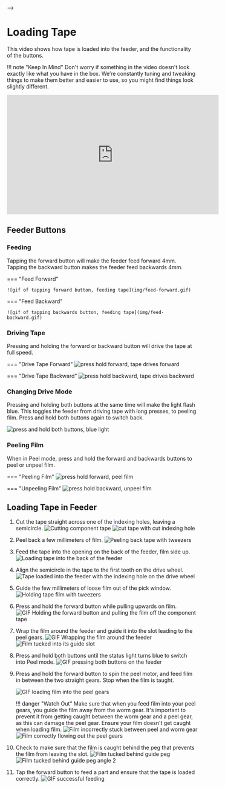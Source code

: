 <!-- <!-- markdownlint-disable MD033--> -->
# Loading Tape

This video shows how tape is loaded into the feeder, and the functionality of the buttons.

!!! note "Keep In Mind"
    Don't worry if something in the video doesn't look exactly like what you have in the box. We’re constantly tuning and tweaking things to make them better and easier to use, so you might find things look slightly different.
<div class="video-wrapper">
<iframe width="560" height="315" margin="auto" src="https://www.youtube.com/embed/5qwbSq9e7dI" title="YouTube video player" frameborder="0" allow="accelerometer; autoplay; clipboard-write; encrypted-media; gyroscope; picture-in-picture" allowfullscreen></iframe>
</div>

## Feeder Buttons

### Feeding

Tapping the forward button will make the feeder feed forward 4mm. Tapping the backward button makes the feeder feed backwards 4mm.

=== "Feed Forward"

    ![gif of tapping forward button, feeding tape](img/feed-forward.gif)

=== "Feed Backward"

    ![gif of tapping backwards button, feeding tape](img/feed-backward.gif)

### Driving Tape

Pressing and holding the forward or backward button will drive the tape at full speed.

=== "Drive Tape Forward"
    ![press hold forward, tape drives forward](img/drive-forward.gif)

=== "Drive Tape Backward"
    ![press hold backward, tape drives backward](img/drive-backward.gif)

### Changing Drive Mode

Pressing and holding both buttons at the same time will make the light flash blue. This toggles the feeder from driving tape with long presses, to peeling film. Press and hold both buttons again to switch back.

![press and hold both buttons, blue light](img/change-modes.gif)

### Peeling Film

When in Peel mode, press and hold the forward and backwards buttons to peel or unpeel film.

=== "Peeling Film"
    ![press hold forward, peel film](img/peel.gif)

=== "Unpeeling Film"
    ![press hold backward, unpeel film](img/unpeel.gif)

## Loading Tape in Feeder

1. Cut the tape straight across one of the indexing holes, leaving a semicircle.
   ![Cutting component tape](img/cut-tape.JPG)
   ![cut tape with cut indexing hole](img/cut-tape2.JPG)

2. Peel back a few millimeters of film.
   ![Peeling back tape with tweezers](img/IMG_2170.JPG)

3. Feed the tape into the opening on the back of the feeder, film side up.
   ![Loading tape into the back of the feeder](img/IMG_2171.JPG)

4. Align the semicircle in the tape to the first tooth on the drive wheel.
   ![Tape loaded into the feeder with the indexing hole on the drive wheel](img/IMG_2174.JPG)

5. Guide the few millimeters of loose film out of the pick window.
   ![Holding tape film with tweezers](img/IMG_2172.JPG)

6. Press and hold the forward button while pulling upwards on film.
   ![GIF Holding the forward button and pulling the film off the component tape](img/pull-film-while-driving.gif)

7. Wrap the film around the feeder and guide it into the slot leading to the peel gears.
   ![GIF Wrapping the film around the feeder](img/wrap-around-film.gif)
   ![Film tucked into its guide slot](img/film-guide-1.JPG)

8. Press and hold both buttons until the status light turns blue to switch into Peel mode.
   ![GIF pressing both buttons on the feeder](img/change-modes.gif)

9. Press and hold the forward button to spin the peel motor, and feed film in between the two straight gears. Stop when the film is taught.

    ![GIF loading film into the peel gears](img/loading-film.gif)

    !!! danger "Watch Out"
        Make sure that when you feed film into your peel gears, you guide the film away from the worm gear. It's important to prevent it from getting caught between the worm gear and a peel gear, as this can damage the peel gear. Ensure your film doesn't get caught when loading film.
        ![Film incorrectly stuck between peel and worm gear](img/film-caught.JPG)
        ![Film correctly flowing out the peel gears](img/film-free.JPG)

    <!-- TODO: Needs a red circle, I was confused -->
10. Check to make sure that the film is caught behind the peg that prevents the film from leaving the slot.
    ![Film tucked behind guide peg](img/film-guide-2.JPG)
    ![Film tucked behind guide peg angle 2](img/film-in-gears.JPG)

11. Tap the forward button to feed a part and ensure that the tape is loaded correctly.
    ![GIF successful feeding](img/feed-forward.gif)
